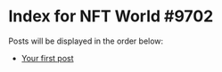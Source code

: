 # Index for NFT World #9702
Posts will be displayed in the order below:

- [Your first post](./001-first.md)

